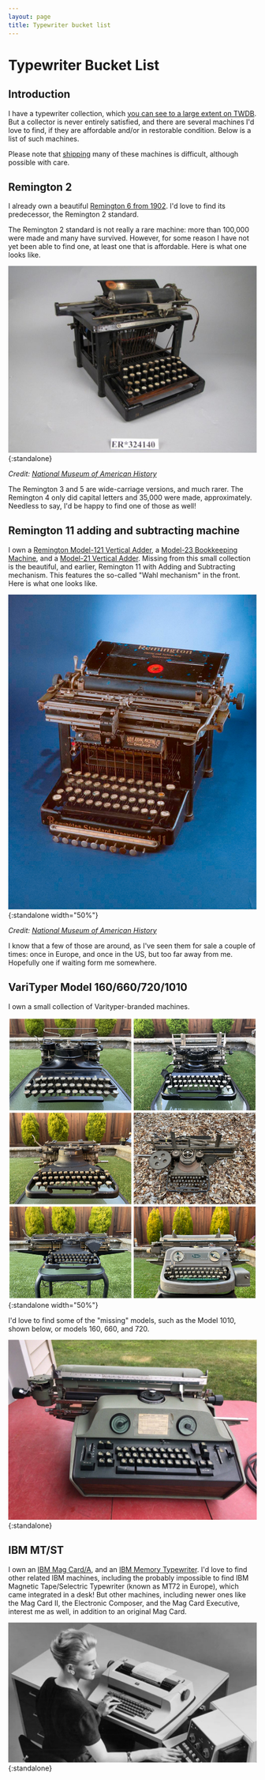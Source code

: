```yaml
---
layout: page
title: Typewriter bucket list
---
```


# Typewriter Bucket List

## Introduction

I have a typewriter collection, which [you can see to a large extent on TWDB](https://typewriterdatabase.com/typewriters.php?hunter_search=3614&collection_search=My+Collection). But a collector is never entirely satisfied, and there are several machines I'd love to find, if they are affordable and/or in restorable condition. Below is a list of such machines.

Please note that [shipping](../../posts/typewriter-shipping-update/) many of these machines is difficult, although possible with care.

## Remington 2

I already own a beautiful [Remington 6 from 1902](https://photos.app.goo.gl/5YyJJKtP9Reda8eg2). I'd love to find its predecessor, the Remington 2 standard.

The Remington 2 standard is not really a rare machine: more than 100,000 were made and many have survived. However, for some reason I have not yet been able to find one, at least one that is affordable. Here is what one looks like.

![Remington 2](/assets/pages/typewriter-bucket-list/remington2.png){:standalone}

*Credit: [National Museum of American History](https://americanhistory.si.edu/collections/search/object/nmah_687313)*

The Remington 3 and 5 are wide-carriage versions, and much rarer. The Remington 4 only did capital letters and 35,000 were made, approximately. Needless to say, I'd be happy to find one of those as well!

## Remington 11 adding and subtracting machine

I own a [Remington Model-121 Vertical Adder](https://typewriterdatabase.com/192x-remington-vertical-adder-model121.12936.typewriter), a [Model-23 Bookkeeping Machine](https://typewriterdatabase.com/192x-remington-bookkeeping-machine-23.12494.typewriter), and a [Model-21 Vertical Adder](https://typewriterdatabase.com/192x-remington-vertical-adder-21.14165.typewriter). Missing from this small collection is the beautiful, and earlier, Remington 11 with Adding and Subtracting mechanism. This features the so-called "Wahl mechanism" in the front. Here is what one looks like.

![Remington 11 with Adding and Subtracting mechanism](/assets/pages/typewriter-bucket-list/remington11wahl.png){:standalone width="50%"}

*Credit: [National Museum of American History](https://americanhistory.si.edu/collections/search/object/nmah_904253?fbclid=IwAR02VU29QBYN5V7w2-Z0fcxLodE5XzPoDFhsFpXcw-2eqcN21Ns-3nRcbDo)*

I know that a few of those are around, as I've seen them for sale a couple of times: once in Europe, and once in the US, but too far away from me. Hopefully one if waiting form me somewhere.

## VariTyper Model 160/660/720/1010

I own a small collection of Varityper-branded machines.

![The current (2022) Varityper collection](/assets/posts/varityper-610f/2x/montage.jpg){:standalone width="50%"}

I'd love to find some of the "missing" models, such as the Model 1010, shown below, or models 160, 660, and 720.

![VariTyper Model 1010](/assets/pages/typewriter-bucket-list/varityper1010.jpg){:standalone}

## IBM MT/ST

I own an [IBM Mag Card/A](https://typewriterdatabase.com/1976-ibm-mag-carda.17985.typewriter), and an [IBM Memory Typewriter](https://typewriterdatabase.com/1974-ibm-memory-typewriter.15426.typewriter). I'd love to find other related IBM machines, including the probably impossible to find IBM Magnetic Tape/Selectric Typewriter (known as MT72 in Europe), which came integrated in a desk! But other machines, including newer ones like the Mag Card II, the Electronic Composer, and the Mag Card Executive, interest me as well, in addition to an  original Mag Card.

![IBM Magnetic Tape/Selectric Typewriter](/assets/pages/typewriter-bucket-list/ibmmtst.jpg){:standalone}
